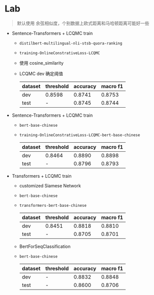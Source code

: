 # Lab

> 默认使用 余弦相似度，个别数据上欧式距离和马哈顿距离可能好一些

- Sentence-Transformers + LCQMC train

  - `distilbert-multilingual-nli-stsb-quora-ranking`

  - `training-OnlineConstrativeLoss-LCQMC`

  - 使用 cosine_similarity

  - LCQMC dev 确定阈值

    | dataset | threshold | accuracy | macro f1 |
    | ------- | --------- | -------- | -------- |
    | dev     | 0.8598    | 0.8741   | 0.8753   |
    | test    | -         | 0.8745   | 0.8744   |




- Sentence-Transformers + LCQMC train

  - `bert-base-chinese`

  - `training-OnlineConstrativeLoss-LCQMC-bert-base-chinese`

    | dataset | threshold | accuracy | macro f1 |
    | ------- | --------- | -------- | -------- |
    | dev     | 0.8464    | 0.8890   | 0.8898   |
    | test    | -         | 0.8796   | 0.8793   |




- Transformers + LCQMC train

  - customized Siamese Network

  - `bert-base-chinese`

  - `transformers-bert-base-chinese`

    | dataset | threshold | accuracy | macro f1 |
    | ------- | --------- | -------- | -------- |
    | dev     | 0.8451    | 0.8818   | 0.8810   |
    | test    | -         | 0.8705   | 0.8701   |

  - BertForSeqClassification

  - `bert-base-chinese`
  
    | dataset | threshold | accuracy | macro f1 |
    | ------- | --------- | -------- | -------- |
    | dev     | -         | 0.8832   | 0.8848   |
    | test    | -         | 0.8600   | 0.8706   |
  
    
